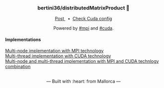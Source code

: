 <h3 align="center">
    bertini36/distributedMatrixProduct 🔢
</h3>
<p align="center">
  <a href="https://albertopou.dev/blog/distributed-matrix-product" target="_blank">
    Post
  </a>&nbsp;&nbsp;•&nbsp;
  <a href="https://github.com/bertini36/distributedMatrixProduct/blob/master/config/cec.cu" target="_blank">
    Check Cuda config
  </a>
</p>
<p align="center">
Powered by <a href="https://en.wikipedia.org/wiki/Message_Passing_Interface" target="_blank">#mpi</a> and
 <a href="https://developer.nvidia.com/cuda-zone" target="_blank">#cuda</a>.
</p>

#### Implementations
<a href="https://github.com/bertini36/distributedMatrixProduct/blob/master/mmpmpi.c" target="_blank">
    Multi-node implementation with MPI technology
</a><br>
<a href="https://github.com/bertini36/distributedMatrixProduct/blob/master/mmpcuda.cu" target="_blank">
    Multi-thread implementation with CUDA technology
</a><br>
<a href="https://github.com/bertini36/distributedMatrixProduct/blob/master/mmpmpicuda.cu" target="_blank">
    Multi-node and multi-thread implementation with MPI and CUDA technlogy combination
</a>

<br />
<br />
<p align="center">&mdash; Built with :heart: from Mallorca &mdash;</p>

